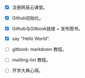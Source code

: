 
  
- [x] 注册网易云课堂。  

- [x] Github初始化。  

- [x] Github与Gitbook链接 + 发布图书。 

- [x] say "Hello World".  

- [ ] gitbook: markdown 教程。

- [ ] mailling-list 教程。

- [ ] 开学大典心得。  
